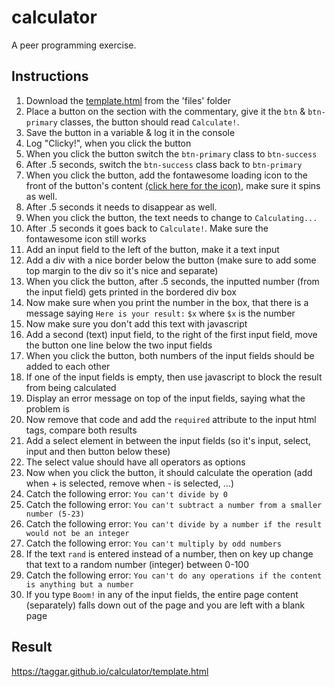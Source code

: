 # calculator

A peer programming exercise.

## Instructions

1. Download the [template.html](files/template.html) from the 'files' folder
2. Place a button on the section with the commentary, give it the `btn` & `btn-primary` classes, the button should read `Calculate!`.
3. Save the button in a variable & log it in the console
4. Log "Clicky!", when you click the button
5. When you click the button switch the `btn-primary` class to `btn-success`
6. After .5 seconds, switch the `btn-success` class back to `btn-primary`
7. When you click the button, add the fontawesome loading icon to the front of the button's content [(click here for the icon)](https://fontawesome.com/icons/spinner?style=solid), make sure it spins as well.
8. After .5 seconds it needs to disappear as well.
9. When you click the button, the text needs to change to `Calculating...`
10. After .5 seconds it goes back to `Calculate!`. Make sure the fontawesome icon still works
11. Add an input field to the left of the button, make it a text input
12. Add a div with a nice border below the button (make sure to add some top margin to the div so it's nice and separate)
13. When you click the button, after .5 seconds, the inputted number (from the input field) gets printed in the bordered div box
14. Now make sure when you print the number in the box, that there is a message saying `Here is your result:` `$x` where `$x` is the number
15. Now make sure you don't add this text with javascript
16. Add a second (text) input field, to the right of the first input field, move the button one line below the two input fields
17. When you click the button, both numbers of the input fields should be added to each other
18. If one of the input fields is empty, then use javascript to block the result from being calculated
19. Display an error message on top of the input fields, saying what the problem is
20. Now remove that code and add the `required` attribute to the input html tags, compare both results
21. Add a select element in between the input fields (so it's input, select, input and then button below these)
22. The select value should have all operators as options
23. Now when you click the button, it should calculate the operation (add when + is selected, remove when - is selected, ...)
24. Catch the following error: `You can't divide by 0`
25. Catch the following error: `You can't subtract a number from a smaller number (5-23)`
26. Catch the following error: `You can't divide by a number if the result would not be an integer`
27. Catch the following error: `You can't multiply by odd numbers`
28. If the text `rand` is entered instead of a number, then on key up change that text to a random number (integer) between 0-100
29. Catch the following error: `You can't do any operations if the content is anything but a number`
30. If you type `Boom!` in any of the input fields, the entire page content (separately) falls down out of the page and you are left with a blank page 


## Result

https://taggar.github.io/calculator/template.html
